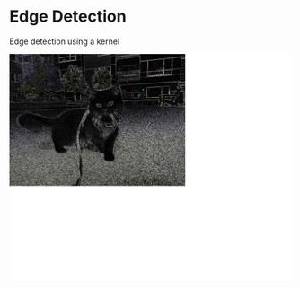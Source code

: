 # Edge Detection
Edge detection using a kernel

![result](https://github.com/luciechoi/webgl-practice/blob/master/image_processing/cat_result.png)
